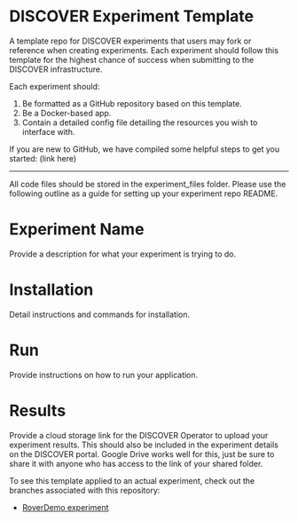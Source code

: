 # DISCOVER Experiment Template
A template repo for DISCOVER experiments that users may fork or reference when creating experiments. Each experiment should follow this template for the highest chance of success when submitting to the DISCOVER infrastructure.

Each experiment should:

1. Be formatted as a GitHub repository based on this template.
2. Be a Docker-based app.
3. Contain a detailed config file detailing the resources you wish to interface with.

If you are new to GitHub, we have compiled some helpful steps to get you started: (link here)

---

All code files should be stored in the experiment_files folder. Please use the following outline as a guide for setting up your experiment repo README.

# Experiment Name
Provide a description for what your experiment is trying to do.

# Installation
Detail instructions and commands for installation.

# Run
Provide instructions on how to run your application.

# Results
Provide a cloud storage link for the DISCOVER Operator to upload your experiment results. This should also be included in the experiment details on the DISCOVER portal. Google Drive works well for this, just be sure to share it with anyone who has access to the link of your shared folder.

To see this template applied to an actual experiment, check out the branches associated with this repository:
 - [RoverDemo experiment](https://github.com/DiscoverCCRI/DISCOVER-Experiment-Template/tree/RoverDemo)
